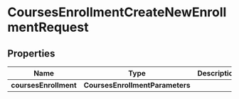

# CoursesEnrollmentCreateNewEnrollmentRequest


## Properties

| Name | Type | Description | Notes |
|------------ | ------------- | ------------- | -------------|
|**coursesEnrollment** | **CoursesEnrollmentParameters** |  |  [optional] |



